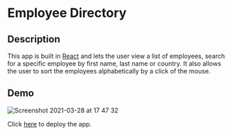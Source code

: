 # Employee Directory

## Description

This app is built in [React](https://reactjs.org/) and lets the user view a list of employees, search for a specific employee by first name, last name or country. It also allows the user to sort the employees alphabetically by a click of the mouse.

## Demo

![Screenshot 2021-03-28 at 17 47 32](https://user-images.githubusercontent.com/68753820/112760419-cd0b7280-8fee-11eb-8db2-0909155998c8.png)


Click [here](https://employee-tracker123.herokuapp.com/) to deploy the app.